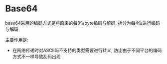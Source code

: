 # Base64

base64采用的编码方式是将原来的每8位byte编码与解码, 拆分为每4位进行编码与解码

主要作用是:

* 在网络传递时对ASCII码不支持的类型需要进行转义, 防止由于不同平台的编码方式不一样导致乱码出现